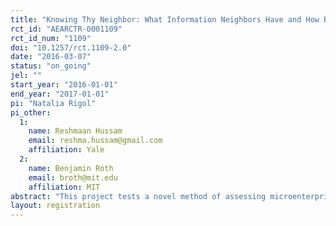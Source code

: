 ```yaml
---
title: "Knowing Thy Neighbor: What Information Neighbors Have and How Best to Elicit It"
rct_id: "AEARCTR-0001109"
rct_id_num: "1109"
doi: "10.1257/rct.1109-2.0"
date: "2016-03-07"
status: "on_going"
jel: ""
start_year: "2016-01-01"
end_year: "2017-01-01"
pi: "Natalia Rigol"
pi_other:
  1:
    name: Reshmaan Hussam
    email: reshma.hussam@gmail.com
    affiliation: Yale
  2:
    name: Benjamin Roth
    email: broth@mit.edu
    affiliation: MIT
abstract: "This project tests a novel method of assessing microenterprise potential by harnessing community information. We ask: can community information—knowledge that neighbors, customers, community leaders, family members, and friends hold about one another—help identify which would-be microentrepreneurs have the most growth potential? Previous studies have demonstrated that community members have information about one another’s assets. Here, we study whether community members can also predict who high-potential business owners are."
layout: registration
---
```


